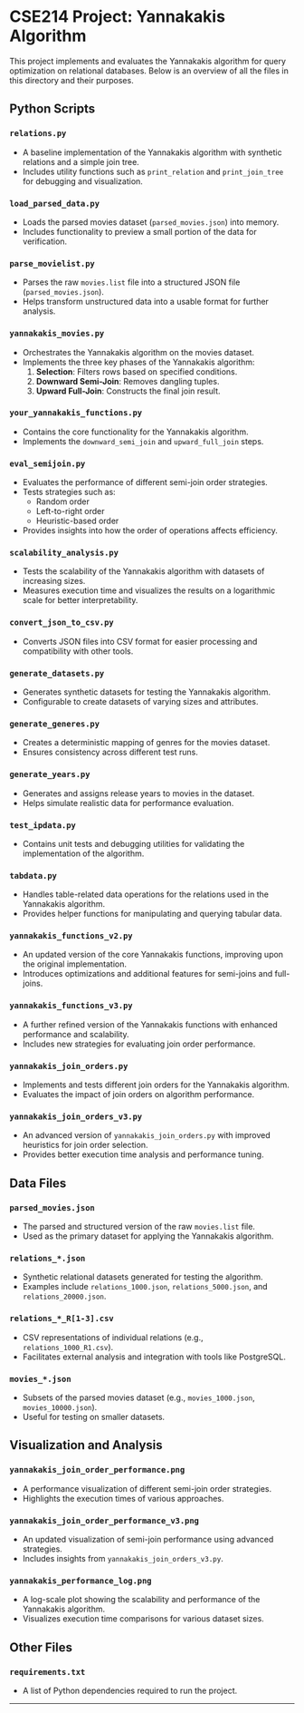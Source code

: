 # **CSE214 Project: Yannakakis Algorithm**

This project implements and evaluates the Yannakakis algorithm for query optimization on relational databases. Below is an overview of all the files in this directory and their purposes.

## **Python Scripts**

### `relations.py`
- A baseline implementation of the Yannakakis algorithm with synthetic relations and a simple join tree.
- Includes utility functions such as `print_relation` and `print_join_tree` for debugging and visualization.

### `load_parsed_data.py`
- Loads the parsed movies dataset (`parsed_movies.json`) into memory.
- Includes functionality to preview a small portion of the data for verification.

### `parse_movielist.py`
- Parses the raw `movies.list` file into a structured JSON file (`parsed_movies.json`).
- Helps transform unstructured data into a usable format for further analysis.

### `yannakakis_movies.py`
- Orchestrates the Yannakakis algorithm on the movies dataset.
- Implements the three key phases of the Yannakakis algorithm:
  1. **Selection**: Filters rows based on specified conditions.
  2. **Downward Semi-Join**: Removes dangling tuples.
  3. **Upward Full-Join**: Constructs the final join result.

### `your_yannakakis_functions.py`
- Contains the core functionality for the Yannakakis algorithm.
- Implements the `downward_semi_join` and `upward_full_join` steps.

### `eval_semijoin.py`
- Evaluates the performance of different semi-join order strategies.
- Tests strategies such as:
  - Random order
  - Left-to-right order
  - Heuristic-based order
- Provides insights into how the order of operations affects efficiency.

### `scalability_analysis.py`
- Tests the scalability of the Yannakakis algorithm with datasets of increasing sizes.
- Measures execution time and visualizes the results on a logarithmic scale for better interpretability.

### `convert_json_to_csv.py`
- Converts JSON files into CSV format for easier processing and compatibility with other tools.

### `generate_datasets.py`
- Generates synthetic datasets for testing the Yannakakis algorithm.
- Configurable to create datasets of varying sizes and attributes.

### `generate_generes.py`
- Creates a deterministic mapping of genres for the movies dataset.
- Ensures consistency across different test runs.

### `generate_years.py`
- Generates and assigns release years to movies in the dataset.
- Helps simulate realistic data for performance evaluation.

### `test_ipdata.py`
- Contains unit tests and debugging utilities for validating the implementation of the algorithm.

### `tabdata.py`
- Handles table-related data operations for the relations used in the Yannakakis algorithm.
- Provides helper functions for manipulating and querying tabular data.

### `yannakakis_functions_v2.py`
- An updated version of the core Yannakakis functions, improving upon the original implementation.
- Introduces optimizations and additional features for semi-joins and full-joins.

### `yannakakis_functions_v3.py`
- A further refined version of the Yannakakis functions with enhanced performance and scalability.
- Includes new strategies for evaluating join order performance.

### `yannakakis_join_orders.py`
- Implements and tests different join orders for the Yannakakis algorithm.
- Evaluates the impact of join orders on algorithm performance.

### `yannakakis_join_orders_v3.py`
- An advanced version of `yannakakis_join_orders.py` with improved heuristics for join order selection.
- Provides better execution time analysis and performance tuning.

## **Data Files**

### `parsed_movies.json`
- The parsed and structured version of the raw `movies.list` file.
- Used as the primary dataset for applying the Yannakakis algorithm.

### `relations_*.json`
- Synthetic relational datasets generated for testing the algorithm.
- Examples include `relations_1000.json`, `relations_5000.json`, and `relations_20000.json`.

### `relations_*_R[1-3].csv`
- CSV representations of individual relations (e.g., `relations_1000_R1.csv`).
- Facilitates external analysis and integration with tools like PostgreSQL.

### `movies_*.json`
- Subsets of the parsed movies dataset (e.g., `movies_1000.json`, `movies_10000.json`).
- Useful for testing on smaller datasets.

## **Visualization and Analysis**

### `yannakakis_join_order_performance.png`
- A performance visualization of different semi-join order strategies.
- Highlights the execution times of various approaches.

### `yannakakis_join_order_performance_v3.png`
- An updated visualization of semi-join performance using advanced strategies.
- Includes insights from `yannakakis_join_orders_v3.py`.

### `yannakakis_performance_log.png`
- A log-scale plot showing the scalability and performance of the Yannakakis algorithm.
- Visualizes execution time comparisons for various dataset sizes.

## **Other Files**

### `requirements.txt`
- A list of Python dependencies required to run the project.



---
